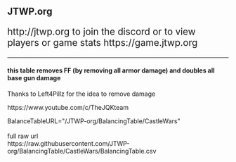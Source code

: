 <h2>JTWP.org</h2>
<p style="font-size: 1.5em;">http://jtwp.org to join the discord or to view players or game stats https://game.jtwp.org</p>


<hr>
<h4>this table removes FF (by removing all armor damage) and doubles all base gun damage </h4>
<p>Thanks to Left4Pillz for the idea to remove damage<br>
<p>https://www.youtube.com/c/TheJQKteam</p>
<p>
BalanceTableURL="/JTWP-org/BalancingTable/CastleWars"
<br><br>
full raw url<br> 
https://raw.githubusercontent.com/JTWP-org/BalancingTable/CastleWars/BalancingTable.csv
</p>
